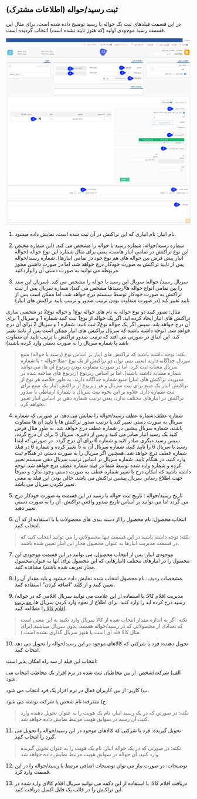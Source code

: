 ﻿## ثبت رسید/حواله (اطلاعات مشترک)

در این قسمت فیلدهای ثبت یک حواله یا رسید توضیح داده شده است، برای مثال این قسمت رسید موجودی اولیه (که هنوز تایید نشده است) انتخاب گردیده است.

![](InitialInventory.jpg)

1. نام انبار: نام انباری که این تراکنش در آن ثبت شده است، نمایش داده میشود.

2. شماره رسید/حواله: شماره رسید یا حواله را مشخص می کند. (این شماره مختص این نوع تراکنش در تمامی انبار هاست، یعنی برای مثال شماره این نوع حواله (حواله انبار پیش فرض بین حواله های هم نوع خود در تمامی انبارها). شماره رسید/حواله پس از تایید تراکنش به صورت خودکار درج خواهد شد، اما در صورت داشتن مجوز مربوطه می توانید به صورت دستی آن را واردکنید.

3. سریال رسید/ حواله: سریال این رسید یا حواله را مشخص می کند. (سریال این سند را بین تمامی انواع حواله ها/رسیدها مشخص می کند). شماره سریال پس از ثبت تراکنش به صورت خودکار توسط سیستم درج خواهد شد، اما ممکن است پس از تایید تغییر کند (در صورت متفاوت بودن ترتیب صدور و ترتیب تایید تراکنش های انبار)

مثال: تصور کنید دو نوع حواله به نام های حواله نوع1 و حواله نوع2 در شخصی سازی تراکنش های انبار ایجاد کرده اید. اگر یک حواله از نوع1 ثبت کنید شماره 1 و سریال 1 برای آن درج خواهد شد. سپس اگر یک حواله نوع2 ثبت کنید، شماره 1 و سریال 2 برای آن درج خواهد شد. (توجه داشته باشید که سریال تراکنش های انبار ممکن است پس از تایید تغییر کند، این اتفاق در صورتی می افتد که ترتیب صدور تراکنش با ترتیب تایید آن متفاوت باشد یا شماره سریال را به صورت دستی وارد کرده باشید)

> نکته: توجه داشته باشید که تراکنش های انبار بر اساس نوع (رسید یا حواله) منبع  سریال جداگانه دارند (یعنی نمی توان دو تراکنش از یک نوع -مثلا حواله - با شماره سریال مشابه ثبت کرد، اما در صورت متفاوت بودن زیرنوع آن ها، می توانند شماره مشابه داشته باشند). اما بر اساس زیرنوع (زیرنوع های ساخته شده در مدیریت تراکنش های انبار) منبع شماره جداگانه دارند. به طور خلاصه هر نوع از تراکنش انبار یک منبع برای ثبت سریال و هر زیرنوع از تراکنش انبار یک منبع برای ثبت شماره دارد. علاوه بر این نحوه ثبت سریال یا شماره ارتباطی با صدور تراکنش در انبارهای مختلف ندارد، یعنی ترتیب شماره دهی بر اساس انبار تغییر نخواهد کرد.

4. شماره عطف:شماره عطف رسید/حواله را نمایش می دهد. در صورتی که شماره سریال به صورت دستی تغییر کند یا ترتیب صدور تراکنش ها با تایید آن ها متفاوت باشند، شماره سریال پیشین در شماره عطف درج خواهد شد. به طور مثال فرض کنید یک رسید انبار صادر می کنید و پس از ذخیره، سریال 5 برای آن درج گردد، سپس رسید دیگری صادر کنید و شماره 6 برای آن درج گردد. در صورتی که ابتدا رسید با سریال 6 را تایید کنید، شماره سریال آن به 5 تغییر کرده و شماره 6 در فیلد شماره عطف درج خواهد شد. همچنین اگر سریال را به صورت دستی در هنگام ثبت وارد کنید، در هنگام تایید، شماره سریال بر اساس ترتیب سریال دهی سیستم تغییر کرده و شماره وارد شده توسط شما در فیلد شماره عطف درج خواهد شد. توجه داشته باشید که امکان درج یا تغییر شماره عطف به صورت دستی وجود ندارد و صرفاً جهت اطلاع رسانی سریال پیشین تراکنش می باشد. خالی بودن این فیلد به معنی تغییر نکردن سریال می باشد.


5. تاریخ رسید/حواله : تاریخ ثبت حواله یا رسید در این قسمت به صورت خودکار درج می گردد اما می توانید بر اساس تاریخ صدور واقعی تراکنش، آن را به صورت دستی تغییر دهید. 

6. انتخاب محصول: نام محصول را از دسته بندی های محصولات یا با استفاده از کد آن انتخاب کنید.

> نکته: توجه داشته باشید در این قسمت تنها محصولاتی را می توانید انتخاب کنید که در قسمت مدیریت انبارها به عنوان محصول مجاز این انبار تعیین شده باشند.

7. موجودی انبار: پس از انتخاب محصول، می توانید در این قسمت موجودی این محصول را در انبارهای مختلف (انبارهایی که این محصول برای آنها به عنوان محصول مجاز تعریف شده باشند) مشاهده کنید.

8. مشخصات ردیف: نام محصول انتخاب شده نمایش داده میشود و باید مقدار آن را تعیین کنید و از کلید "اضافه کردن" استفاده کنید.

9. مدیریت اقلام کالا: با استفاده از این علامت می توانید سریال اقلامی که در حواله/رسید درج کرده اید را وارد کنید. برای اطلاع از نحوه وارد کردن سریال ها،[ مدیریت اقلام کالا ](https://github.com/1stco/PayamGostarDocs/blob/master/help%202.5.4/Buy-warehouse-sales/Store/sabthavale-resid/aghlam-kala.md)را مطالعه کنید.

> نکته: اگر به اندازه مقدار انتخاب شده از کالا سریال وارد نکنید به این معنی است که تعدادی از محصولاتی که در رسید/حواله هستند، بدون سریال میباشند.(برای مثال کالا فله ای است یا هنوز سریال گذاری نشده است.)

10. تحویل دهنده: فرد یا شرکتی که کالاهای موجود در این رسید/حواله را تحویل می دهد انتخاب کنید.

انتخاب این فیلد از سه راه امکان پذیر است:

الف) شرکت/شخص: از بین مخاطبان ثبت شده در نرم افزار یک مخاطب انتخاب می شود.

ب) کاربر: از بین کاربران فعال در نرم افزار یک فرد انتخاب می شود.

ج) متفرقه: نام شخص یا شرکت نوشته می شود.

> نکته: در صورتی که در یک رسید انبار، نام یک هویت را به عنوان تحویل دهنده وارد کنید، آن رسید در سوابق هویت مرتبط نمایش داده خواهد شد.


11. تحویل گیرنده: فرد یا شرکتی که کالاهای موجود در این رسید/حواله را تحویل می گیرد را انتخاب کنید.

> نکته: در صورتی که در یک حواله انبار، نام یک هویت را به عنوان تحویل گبرنده وارد کنید، آن حواله در سوابق هویت مرتبط نمایش داده خواهد شد.

12. توضیحات: در صورت نیاز می توان توضیحات اضافی مرتبط با رسید/حواله را در این قسمت وارد کرد.

13. دریافت اقلام کالا: با استفاده از این دکمه می توانید سریال اقلام کالای وارد شده در این تراکنش را در قالب یک فایل اکسل دریافت کنید.